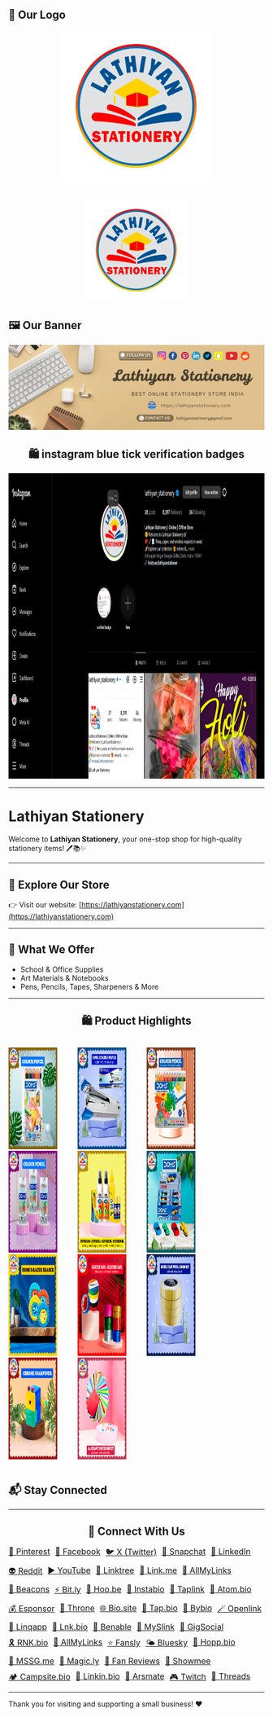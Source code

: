 ## 🧾 Our Logo
<!-- Logo centered -->
<div style="text-align: center; margin-bottom: 30px;" >
<a href="https://lathiyanstationery.com/wp-content/uploads/2025/04/desktop-lathiyan-stationery-logo.jpg">  <img src="img/lathiyan-stationery-logo.png" alt="Lathiyan Logo"></a>
</div>
<div style="text-align: center; margin: 20px 0;">
  <img src="img/lathiyan-stationery-logo.png" alt="Lathiyan Stationery Logo" style="max-width: 200px;">
</div>


## 🖼️ Our Banner

<a href="https://lathiyanstationery.com/about-us/"><img src="img/Lathiyan-Stationery.png" alt="Banner"/></a>

 <h2 align="center">🛍️ instagram blue tick verification badges </h2>

<a href="https://www.instagram.com/lathiyan_stationery/"><img src="img/official-instagram-blue-tick.png" alt="Instagram Badge" width="1000px" height="600px"></a>

---

# Lathiyan Stationery

Welcome to **Lathiyan Stationery**, your one-stop shop for high-quality stationery items! 🖊️📚✨

---

## 🛒 Explore Our Store

👉 Visit our website: [https://lathiyanstationery.com](https://lathiyanstationery.com)

---

## 💼 What We Offer

- School & Office Supplies
- Art Materials & Notebooks
- Pens, Pencils, Tapes, Sharpeners & More

---


<h2 align="center">🛍️ Product Highlights</h2>

<!-- Grid Container -->
<div style="display: grid; grid-template-columns: repeat(4, 1fr); gap: 40px;">

<a href="https://lathiyanstationery.com/shop/">  <img src="img/Doms-Pencil-colour-12-shades-premium-quality.png" alt="DOMS 12 Shades Pencil" width="200px" height="200px"></a>
<a href="https://lathiyanstationery.com/shop/">  <img src="img/doms-pencil-combo.png" alt="DOMS Pencil Combo" width="200px" height="200px"></a>
 <a href="https://lathiyanstationery.com/shop/"> <img src="img/doms-roller-eraser.png" alt="DOMS Roller Eraser" width="200px" height="200px"></a>
<a href="https://lathiyanstationery.com/shop/">  <img src="img/mechanical-sharpener-luxury-design-2.png" alt="Mechanical Sharpener" width="200px" height="200px"></a>

 <a href="https://lathiyanstationery.com/shop/"> <img src="img/kangaroo-brand-stapler-with-extra-pin-box.png" alt="Kangaroo Stapler" width="200px" height="200px"></a>
<a href="https://lathiyanstationery.com/shop/">  <img src="img/fevicol-combo-offer-extra-fevistick-fevikwik.png" alt="Fevicol Combo" width="200px" height="200px"></a>
<a href="https://lathiyanstationery.com/shop/">  <img src="img/glitter-with-cello-tape.png" alt="Glitter Tape" width="200px" height="200px"></a>
<a href="https://lathiyanstationery.com/shop/">  <img src="img/A-4-craft-paper-sheet-combo-price.png" alt="A4 Craft Paper" width="200px" height="200px"></a>

<a href="https://lathiyanstationery.com/shop/">  <img src="img/24-shade-doms-best-price.png" alt="24 Shade DOMS" width="200px" height="200px"></a>
<a href="https://lathiyanstationery.com/shop/">  <img src="img/doms-esports-eraser-super-cars.png" alt="Esports Eraser" width="200px" height="200px"></a>
<a href="https://lathiyanstationery.com/shop/">  <img src="img/double-tape-combo-four-pack.png" alt="Double Tape Pack" width="200px" height="200px"></a>
</div>

## 📬 Stay Connected
<hr/>
<h2 align="center">📱 Connect With Us</h2>

<div style="display: flex; flex-wrap: wrap; gap: 10px; font-size: 16px;">
  <a href="https://in.pinterest.com/lathiyanstationery/" target="_blank">📌 Pinterest</a>
  <a href="https://www.facebook.com/lathiyanstationery/" target="_blank">📘 Facebook</a>
  <a href="https://x.com/Lathiyanstore" target="_blank">🐦 X (Twitter)</a>
  <a href="https://www.snapchat.com/add/lathiyanstore" target="_blank">👻 Snapchat</a>
  <a href="https://www.linkedin.com/company/lathiyan-stationery/" target="_blank">💼 LinkedIn</a>
  <a href="https://www.reddit.com/user/Lathiyan_stationers/" target="_blank">👽 Reddit</a>
  <a href="https://youtube.com/@lathiyanstationery" target="_blank">▶️ YouTube</a>
  <a href="https://linktr.ee/lathiyanstationer" target="_blank">🌲 Linktree</a>
  <a href="https://link.me/lathiyanstationery" target="_blank">🔗 Link.me</a>
  <a href="https://getallmylinks.com/lathiyanstationery" target="_blank">🧾 AllMyLinks</a>
  <a href="https://beacons.ai/lathiyanstationery" target="_blank">📡 Beacons</a>
  <a href="https://bit.ly/m/lathiyanstationery" target="_blank">⚡ Bit.ly</a>
  <a href="https://hoo.be/lathiyanstationery" target="_blank">🎯 Hoo.be</a>
  <a href="https://instabio.cc/lathiyanstationery" target="_blank">📎 Instabio</a>
  <a href="https://lathiyanstationery.taplink.in" target="_blank">🔖 Taplink</a>
  <a href="https://www.atom.bio/lathiyanstationery" target="_blank">🧬 Atom.bio</a>
  <a href="https://esponsor.com/lathiyanstationery" target="_blank">💰 Esponsor</a>
  <a href="https://throne.com/lathiyanstationery" target="_blank">👑 Throne</a>
  <a href="https://bio.site/lathiyanstationery" target="_blank">🌐 Bio.site</a>
  <a href="https://tap.bio/@lathiyanstationery" target="_blank">🔘 Tap.bio</a>
  <a href="https://bybio.co/lathiyanstationery" target="_blank">🧭 Bybio</a>
  <a href="https://openlink.co/lathiyanstationery" target="_blank">🪄 Openlink</a>
  <a href="https://linqapp.com/lathiyanstationery?r=link" target="_blank">🔗 Linqapp</a>
  <a href="https://lnk.bio/lathiyanstationery" target="_blank">🌱 Lnk.bio</a>
  <a href="https://benable.com/lathiyanstationery" target="_blank">🚀 Benable</a>
  <a href="https://MySlink.app/lathiyanstationers" target="_blank">🔖 MySlink</a>
  <a href="https://www.gigsocial.com/u/lathiyanstationery" target="_blank">💬 GigSocial</a>
  <a href="https://rnk.bio/lathiyanstationery" target="_blank">🎗️ RNK.bio</a>
  <a href="https://allmylinks.com/lathiyanstationery" target="_blank">📘 AllMyLinks</a>
  <a href="https://fansly.com/lathiyanstationery/" target="_blank">⭐ Fansly</a>
  <a href="https://bsky.app/profile/lathiyanstationery.bsky.social" target="_blank">🌤️ Bluesky</a>
  <a href="https://www.hopp.bio/lathiyanstationery" target="_blank">🧭 Hopp.bio</a>
  <a href="https://lathiyanstationery.mssg.me/" target="_blank">📨 MSSG.me</a>
  <a href="https://magic.ly/lathiyanstationery" target="_blank">🔮 Magic.ly</a>
  <a href="https://fan.reviews/creator/business/lathiyan-stationery/" target="_blank">📝 Fan Reviews</a>
  <a href="https://showmee.in/lathiyanstationery" target="_blank">🎥 Showmee</a>
  <a href="https://campsite.bio/lathiyanstationery" target="_blank">🏕️ Campsite.bio</a>
  <a href="https://linkin.bio/lathiyanstationery/" target="_blank">🔗 Linkin.bio</a>
  <a href="https://arsmate.com/lathiyanstationery" target="_blank">🎨 Arsmate</a>
  <a href="https://www.twitch.tv/lathiyanstationery" target="_blank">🎮 Twitch</a>
  <a href="https://www.threads.net/@lathiyan_stationery" target="_blank">🧵 Threads</a>
</div>


---

Thank you for visiting and supporting a small business! ❤️
